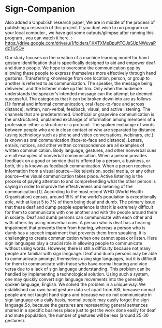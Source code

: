 # Sign-Companion
Also added a Unpublish research paper, We are in middle of the process of publishing a research of this project.
If you dont wish to run program on your local computer , we have got some outputs/glimpse after running this program , you can watch it here.
:- https://drive.google.com/drive/u/1/folders/1KXTXMeBpuftTOJsSUpNWuvaPdzTiy5Ov


Our study focuses on the creation of a machine learning model for hand gesture identification that is specifically designed to aid and empower deaf and dumb people. We hope to overcome the communication gap by allowing these people to express themselves more effectively through hand gestures. Transferring knowledge from one location, person, or group to another is referred to as communication. The speaker, the message being delivered, and the listener make up this trio. Only when the audience understands the speaker's intended message can the attempt be deemed successful. The categories that it can be broken down into are as follows [1]: formal and informal communication, oral (face-to-face and across distance), written, non-verbal, feedback, visual, and active listening. 
            The channels that are predetermined. Unofficial or grapevine communication is the unstructured, unplanned exchange of information among members of a profession. either a structure or a protocol. The spoken exchange of words between people who are in close contact or who are separated by distance (using technology such as phone and video conversations, webinars, etc.) is known as oral communication (face-to-face and distance). Letters, emails, notices, and other written correspondence are all examples of written communication. Body language, gestures, and other nonverbal cues are all examples of nonverbal communication.
          When a person provides feedback on a good or service that is offered by a person, a business, or both, this is known as feedback communication. When a person receives information from a visual source—like television, social media, or any other source—the visual communication takes place. Active listening is the process of paying attention to and comprehending what the other person is saying in order to improve the effectiveness and meaning of the communication [1].  According to the most recent WHO (World Health Organisation) census, around 15% of the world's population is exceptionally able, with at least 5 to 7% of them being deaf and dumb. The primary issue that these deaf and dump people experience is that it is extremely difficult for them to communicate with one another and with the people around them in society. 
           Deaf and dumb persons can communicate with each other and with others by using nonverbal cues. A person who is deaf has a hearing impairment that prevents them from hearing, whereas a person who is dumb has a speech impairment that prevents them from speaking. It is challenging to create communication when one cannot speak or listen. Here sign languages play a crucial role in allowing people to communicate without using words. However, there is still a difficulty because not many people are familiar with sign language. Deaf and dumb persons may be able to communicate amongst themselves using sign languages, but it is difficult for them to communicate with those who have normal hearing and vice versa due to a lack of sign language understanding. 
          This problem can be handled by implementing a technological solution. Using such a system, one may quickly convert sign language movements into the generally spoken language, English. We solved the problem in a unique way. We established our own hand gesture data set apart from ASL because normal people are not taught hand signs and because we do not communicate in sign language on a daily basis, normal people may easily forget the sign language.So, because the gestures are representing general sentences shared in a specific business place just to get the work done easily for deaf and mute population, the number of gestures will be less (around 25-30 gestures). 
